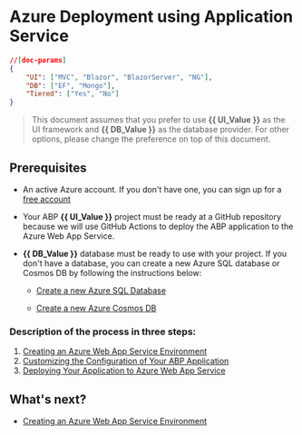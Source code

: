# Azure Deployment using Application Service

````json
//[doc-params]
{
    "UI": ["MVC", "Blazor", "BlazorServer", "NG"],
    "DB": ["EF", "Mongo"],
    "Tiered": ["Yes", "No"]
}
````

> This document assumes that you prefer to use **{{ UI_Value }}** as the UI framework and **{{ DB_Value }}** as the database provider. For other options, please change the preference on top of this document.

## Prerequisites

- An active Azure account. If you don't have one, you can sign up for a [free account](https://azure.microsoft.com/en-us/free/)

- Your ABP **{{ UI_Value }}** project must be ready at a GitHub repository because we will use GitHub Actions to deploy the ABP application to the Azure Web App Service.

- **{{ DB_Value }}** database must be ready to use with your project. If you don't have a database, you can create a new Azure SQL database or Cosmos DB by following the instructions below:

    - [Create a new Azure SQL Database](https://docs.microsoft.com/en-us/azure/azure-sql/database/single-database-create-quickstart?tabs=azure-portal)

    - [Create a new Azure Cosmos DB](https://docs.microsoft.com/en-us/azure/cosmos-db/create-cosmosdb-resources-portal)


### Description of the process in three steps:

1. [Creating an Azure Web App Service Environment ](step1-create-azure-resources)
2. [Customizing the Configuration of Your ABP Application](step2-configuration-application)
3. [Deploying Your Application to Azure Web App Service](step3-deployment-github-action)


## What's next?

- [Creating an Azure Web App Service Environment](step1-create-azure-resources)
